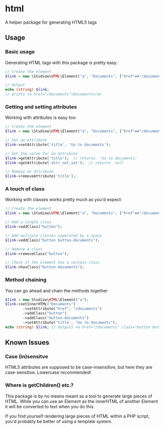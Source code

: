 # html
A helper package for generating HTML5 tags

## Usage
### Basic usage
Generating HTML tags with this package is pretty easy:
```php
// Create the element
$link = new \Studiow\HTML\Element("a", "Documents", ["href"=>"/documents"]);

// Output
echo (string) $link;
// prints <a href="/documents">Documents</a>
```

### Getting and setting attributes
Working with attributes is easy too:

```php
// Create the element
$link = new \Studiow\HTML\Element("a", "Documents", ["href"=>"/documents"]);

// Set an attribute
$link->setAttribute('title', 'Go to documents');

// Get the value for an attribute
$link->getAttribute('title');  // returns  'Go to documents'
$link->getAttribute('attr_not_set');  // returns  null

// Remove an attribute
$link->removeAttribute('title');
```

### A touch of class
Working with classes works pretty much as you'd expect:

```php
// Create the element
$link = new \Studiow\HTML\Element("a", "Documents", ["href"=>"/documents"]);

// Add a single class
$link->addClass("button");

// Add multiple classes seperated by a space
$link->addClass("button button-documents");

// Remove a class
$link->removeClass("button");

// Check if the element has a certain class
$link->hasClass("button-documents");
```

### Method chaining
You can go ahead and chain the methods together
```php
$link = new Studiow\HTML\Element("a");
$link->setInnerHTML("Documents")
        ->setAttribute("href", "/documents")
        ->addClass("button")
        ->addClass("button-documents")
        ->setAttribute('title', "Go to documents");
echo (string) $link; // Outputs <a href="/documents" class="button button-documents" title="Go to documents">Documents</a>
```
## Known Issues
### Case (in)sensitve
HTML5 attributes are supposed to be case-insensitive, but here they are case-sensitive. Lowercase recommended!

### Where is getChildren() etc.?
This package is by no means meant as a tool to generate large pieces of HTML. While you can use an Element as the innerHTML of another Element it will be converted to text when you do this.

If you find yourself rendering large pieces of HTML within a PHP script, you'd probably be better of using a template system.


